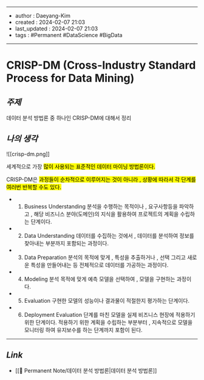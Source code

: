 
---
- author : Daeyang-Kim
- created : 2024-02-07 21:03
- last_updated : 2024-02-07 21:03
- tags : #Permanent #DataScience #BigData
---

# CRISP-DM (Cross-Industry Standard Process for Data Mining)

## *주제*

데이터 분석 방법론 중 하나인 CRISP-DM에 대해서 정리

## *나의 생각*

![[crisp-dm.png]]

세계적으로 가장 <mark>많이 사용되는 표준적인 데이터 마이닝 방법론이다.</mark>

CRISP-DM은 <mark>과정들이 순차적으로 이루어지는 것이 아니라 , 상황에 따라서 각 단계를 여러번 반복할 수도 있다.</mark>

- 1. Business Understanding
		분석을 수행하는 목적이나 , 요구사항등을 파악하고 , 해당 비즈니스 분야(도메인)의 지식을 활용하여 프로젝트의 계획을 수립하는 단계이다.
- 2. Data Understanding
		데이터를 수집하는 것에서 , 데이터를 분석하여 정보를 찾아내는 부분까지 포함되는 과정이다.
- 3. Data Preparation
		분석의 목적에 맞게 , 특성을 추출하거나 , 선택 그리고 새로운 특성을 만들어내는 등 전체적으로 데이터를 가공하는 과정이다.
- 4. Modeling
		분석 목적에 맞게 예측 모델을 선택하여 , 모델을 구현하는 과정이다.
- 5. Evaluation
		구현한 모델의 성능이나 결과물이 적절한지 평가하는 단계이다.
- 6. Deployment
		Evaluation 단계를 마친 모델을 실제 비즈니스 현장에 적용하기 위한 단계이다. 적용하기 위한 계획을 수립하는 부분부터 , 지속적으로 모델을 모니터링 하여 유지보수를 하는 단계까지 포함이 된다.

---

## *Link*

- [[💎 Permanent Note/데이터 분석 방법론|데이터 분석 방법론]]